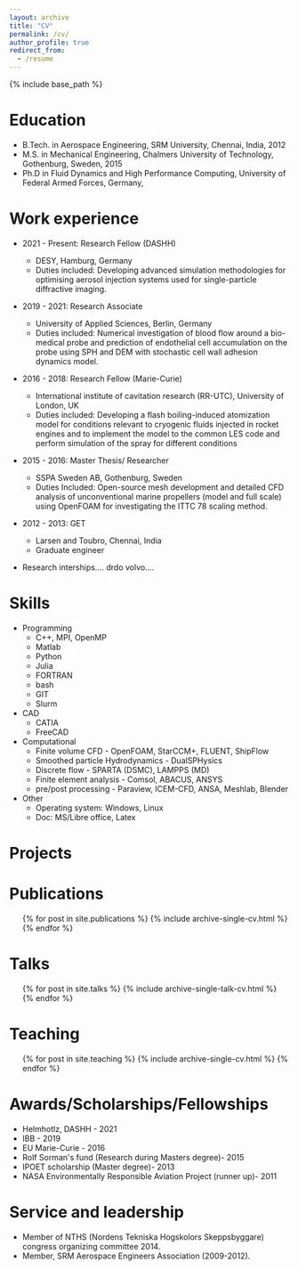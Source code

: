 ```yaml
---
layout: archive
title: "CV"
permalink: /cv/
author_profile: true
redirect_from:
  - /resume
---
```


{% include base_path %}

Education
======
* B.Tech. in Aerospace Engineering, SRM University, Chennai, India, 2012
* M.S. in Mechanical Engineering, Chalmers University of Technology, Gothenburg, Sweden, 2015
* Ph.D in Fluid Dynamics and High Performance Computing, University of Federal Armed Forces, Germany,

Work experience
======
* 2021 - Present: Research Fellow (DASHH)
  * DESY, Hamburg, Germany
  * Duties included: Developing advanced simulation methodologies for optimising aerosol injection systems used for single-particle diffractive imaging. 

* 2019 - 2021: Research Associate 
  * University of Applied Sciences, Berlin, Germany
  * Duties included: Numerical investigation of blood flow around a bio-medical probe and prediction of endothelial cell accumulation on the probe using SPH and DEM with stochastic cell wall adhesion dynamics model.
 
* 2016 - 2018: Research Fellow (Marie-Curie)
  * International institute of cavitation research (RR-UTC), University of London, UK 
  * Duties included:  Developing a flash boiling-induced atomization model for conditions relevant to cryogenic fluids injected in rocket engines and to implement the model to the common LES code and perform simulation of the spray for different conditions
 
* 2015 - 2016: Master Thesis/ Researcher
  * SSPA Sweden AB, Gothenburg, Sweden
  * Duties Included:  Open-source mesh development and detailed CFD analysis of unconventional marine propellers (model and full scale) using OpenFOAM for investigating the ITTC 78 scaling method.
 
* 2012 - 2013: GET
  * Larsen and Toubro, Chennai, India
  * Graduate engineer 
 
* Research interships.... drdo volvo....
  
Skills
======
* Programming
  * C++, MPI, OpenMP
  * Matlab
  * Python
  * Julia
  * FORTRAN
  * bash
  * GIT
  * Slurm
* CAD
  * CATIA
  * FreeCAD
* Computational
  * Finite volume CFD - OpenFOAM, StarCCM+, FLUENT, ShipFlow
  * Smoothed particle Hydrodynamics - DualSPHysics
  * Discrete flow - SPARTA (DSMC), LAMPPS (MD)
  * Finite element analysis - Comsol, ABACUS, ANSYS
  * pre/post processing - Paraview, ICEM-CFD, ANSA, Meshlab, Blender
* Other
  * Operating system: Windows, Linux
  * Doc: MS/Libre office, Latex

Projects
======

Publications
======
  <ul>{% for post in site.publications %}
    {% include archive-single-cv.html %}
  {% endfor %}</ul>
  
Talks
======
  <ul>{% for post in site.talks %}
    {% include archive-single-talk-cv.html %}
  {% endfor %}</ul>
  
Teaching
======
  <ul>{% for post in site.teaching %}
    {% include archive-single-cv.html %}
  {% endfor %}</ul>

Awards/Scholarships/Fellowships
======
* Helmhotlz, DASHH - 2021
* IBB - 2019
* EU Marie-Curie - 2016
* Rolf Sorman's fund (Research during Masters degree)- 2015
* IPOET scholarship (Master degree)- 2013
* NASA Environmentally Responsible Aviation Project (runner up)- 2011
  
Service and leadership
======
* Member of NTHS (Nordens Tekniska Hogskolors Skeppsbyggare) congress organizing committee 2014.
* Member, SRM Aerospace Engineers Association (2009-2012).

